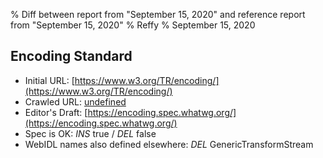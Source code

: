 % Diff between report from "September 15, 2020" and reference report from "September 15, 2020"
% Reffy
% September 15, 2020

## Encoding Standard

- Initial URL: [https://www.w3.org/TR/encoding/](https://www.w3.org/TR/encoding/)
- Crawled URL: [undefined](undefined)
- Editor's Draft: [https://encoding.spec.whatwg.org/](https://encoding.spec.whatwg.org/)
- Spec is OK: *INS* true / *DEL* false
- WebIDL names also defined elsewhere: *DEL* GenericTransformStream


